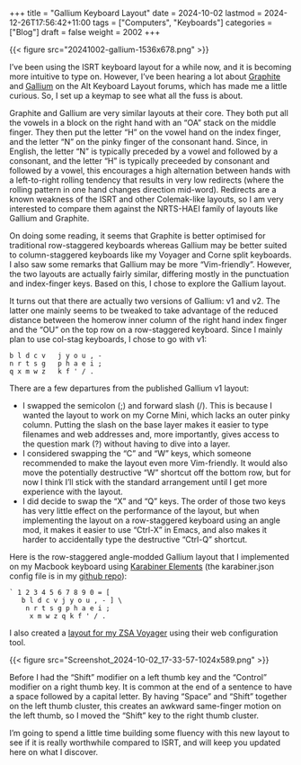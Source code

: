 +++
title = "Gallium Keyboard Layout"
date = 2024-10-02
lastmod = 2024-12-26T17:56:42+11:00
tags = ["Computers", "Keyboards"]
categories = ["Blog"]
draft = false
weight = 2002
+++

{{< figure src="20241002-gallium-1536x678.png" >}}

I’ve been using the ISRT keyboard layout for a while now, and it is becoming more intuitive to type on. However, I’ve been hearing a lot about [Graphite](https://github.com/rdavison/graphite-layout) and [Gallium](https://github.com/GalileoBlues/Gallium) on the Alt Keyboard Layout forums, which has made me a little curious. So, I set up a keymap to see what all the fuss is about.

<!--more-->

Graphite and Gallium are very similar layouts at their core. They both put all the vowels in a block on the right hand with an “OA” stack on the middle finger. They then put the letter “H” on the vowel hand on the index finger, and the letter “N” on the pinky finger of the consonant hand. Since, in English, the letter “N” is typically preceded by a vowel and followed by a consonant, and the letter “H” is typically preceeded by consonant and followed by a vowel, this encourages a high alternation between hands with a left-to-right rolling tendency that results in very low redirects (where the rolling pattern in one hand changes direction mid-word). Redirects are a known weakness of the ISRT and other Colemak-like layouts, so I am very interested to compare them against the NRTS-HAEI family of layouts like Gallium and Graphite.

On doing some reading, it seems that Graphite is better optimised for traditional row-staggered keyboards whereas Gallium may be better suited to column-staggered keyboards like my Voyager and Corne split keyboards. I also saw some remarks that Gallium may be more “Vim-friendly”. However, the two layouts are actually fairly similar, differing mostly in the punctuation and index-finger keys. Based on this, I chose to explore the Gallium layout.

It turns out that there are actually two versions of Gallium: v1 and v2. The latter one mainly seems to be tweaked to take advantage of the reduced distance between the homerow inner column of the right hand index finger and the “OU” on the top row on a row-staggered keyboard. Since I mainly plan to use col-stag keyboards, I chose to go with v1:

```text
b l d c v   j y o u , -
n r t s g   p h a e i ;
q x m w z   k f ' / .
```

There are a few departures from the published Gallium v1 layout:

-   I swapped the semicolon (;) and forward slash (/). This is because I wanted the layout to work on my Corne Mini, which lacks an outer pinky column. Putting the slash on the base layer makes it easier to type filenames and web addresses and, more importantly, gives access to the question mark (?) without having to dive into a layer.
-   I considered swapping the “C” and “W” keys, which someone recommended to make the layout even more Vim-friendly. It would also move the potentially destructive “W” shortcut off the bottom row, but for now I think I’ll stick with the standard arrangement until I get more experience with the layout.
-   I did decide to swap the “X” and “Q” keys. The order of those two keys has very little effect on the performance of the layout, but when implementing the layout on a row-staggered keyboard using an angle mod, it makes it easier to use “Ctrl-X” in Emacs, and also makes it harder to accidentally type the destructive “Ctrl-Q” shortcut.

Here is the row-staggered angle-modded Gallium layout that I implemented on my Macbook keyboard using [Karabiner Elements](https://karabiner-elements.pqrs.org/) (the karabiner.json config file is in my [github repo](https://github.com/matt-maguire/kbd_firmware/tree/custom/keyboards/crkbd/vial-kb)):

```text
` 1 2 3 4 5 6 7 8 9 0 = [
   b l d c v j y o u , - ] \
    n r t s g p h a e i ;
     x m w z q k f ' / .
```

I also created a [layout for my ZSA Voyager](https://configure.zsa.io/voyager/layouts/KWgaz/94W5A/0) using their web configuration tool.

{{< figure src="Screenshot_2024-10-02_17-33-57-1024x589.png" >}}

Before I had the “Shift” modifier on a left thumb key and the “Control” modifier on a right thumb key. It is common at the end of a sentence to have a space followed by a capital letter. By having “Space” and “Shift” together on the left thumb cluster, this creates an awkward same-finger motion on the left thumb, so I moved the “Shift” key to the right thumb cluster.

I’m going to spend a little time building some fluency with this new layout to see if it is really worthwhile compared to ISRT, and will keep you updated here on what I discover.

